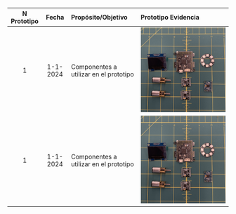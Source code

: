 | N Prototipo | Fecha |Propósito/Objetivo | Prototipo Evidencia|
| :---: | :---: |:--- | :--- |
| 1 | 1-1-2024 | Componentes a utilizar en el prototipo| ![pr-it1-c0](images/record/it1-compotentes-0.jpg "pr-it1-c0")|
| 1 | 1-1-2024 | Componentes a utilizar en el prototipo| <img src="images/record/it1-compotentes-0.jpg" alt="Alt Text" height="200">|
